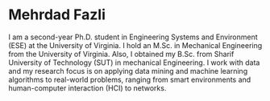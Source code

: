# Mehrdad Fazli

I am a second-year Ph.D. student in Engineering Systems and Environment (ESE) at the University of Virginia. I hold an M.Sc. in Mechanical Engineering from the University of Virginia. Also, I obtained my B.Sc. from Sharif University of Technology (SUT) in mechanical Engineering. I work with data and my research focus is on applying data mining and machine learning algorithms to real-world problems, ranging from smart environments and human-computer interaction (HCI) to networks.